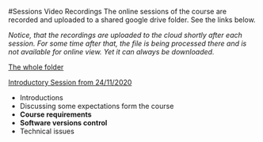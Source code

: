 #Sessions Video Recordings
The online sessions of the course are recorded and uploaded to a shared google drive folder. See the links below.

*Notice, that the recordings are uploaded to the cloud shortly after each session. For some time after that, the file is being processed there and is not available for online view. Yet it can always be downloaded.*

[The whole folder](https://drive.google.com/drive/folders/1tHeYp6V2ZKVApf74jEo9rw9Zi1edoowA?usp=sharing)

[Introductory Session from 24/11/2020](https://drive.google.com/file/d/18QvydiyLOQ3THFVM9tIgVCLbFKitwyA5/view?usp=sharing)
 - Introductions
 - Discussing some expectations form the course
 - **Course requirements**
 - **Software versions control**
 - Technical issues
